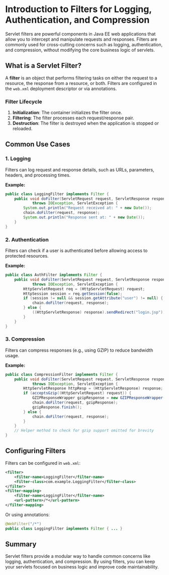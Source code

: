# Introduction to Filters for Logging, Authentication, and Compression

Servlet filters are powerful components in Java EE web applications that allow you to intercept and manipulate requests and responses. Filters are commonly used for cross-cutting concerns such as logging, authentication, and compression, without modifying the core business logic of servlets.

## What is a Servlet Filter?

A **filter** is an object that performs filtering tasks on either the request to a resource, the response from a resource, or both. Filters are configured in the `web.xml` deployment descriptor or via annotations.

### Filter Lifecycle

1. **Initialization**: The container initializes the filter once.
2. **Filtering**: The filter processes each request/response pair.
3. **Destruction**: The filter is destroyed when the application is stopped or reloaded.

## Common Use Cases

### 1. Logging

Filters can log request and response details, such as URLs, parameters, headers, and processing times.

**Example:**

```java
public class LoggingFilter implements Filter {
    public void doFilter(ServletRequest request, ServletResponse response, FilterChain chain)
            throws IOException, ServletException {
        System.out.println("Request received at: " + new Date());
        chain.doFilter(request, response);
        System.out.println("Response sent at: " + new Date());
    }
}
```

### 2. Authentication

Filters can check if a user is authenticated before allowing access to protected resources.

**Example:**

```java
public class AuthFilter implements Filter {
    public void doFilter(ServletRequest request, ServletResponse response, FilterChain chain)
            throws IOException, ServletException {
        HttpServletRequest req = (HttpServletRequest) request;
        HttpSession session = req.getSession(false);
        if (session != null && session.getAttribute("user") != null) {
            chain.doFilter(request, response);
        } else {
            ((HttpServletResponse) response).sendRedirect("login.jsp");
        }
    }
}
```

### 3. Compression

Filters can compress responses (e.g., using GZIP) to reduce bandwidth usage.

**Example:**

```java
public class CompressionFilter implements Filter {
    public void doFilter(ServletRequest request, ServletResponse response, FilterChain chain)
            throws IOException, ServletException {
        HttpServletResponse httpResp = (HttpServletResponse) response;
        if (acceptsGzip((HttpServletRequest) request)) {
            GZIPResponseWrapper gzipResponse = new GZIPResponseWrapper(httpResp);
            chain.doFilter(request, gzipResponse);
            gzipResponse.finish();
        } else {
            chain.doFilter(request, response);
        }
    }
    // Helper method to check for gzip support omitted for brevity
}
```

## Configuring Filters

Filters can be configured in `web.xml`:

```xml
<filter>
    <filter-name>LoggingFilter</filter-name>
    <filter-class>com.example.LoggingFilter</filter-class>
</filter>
<filter-mapping>
    <filter-name>LoggingFilter</filter-name>
    <url-pattern>/*</url-pattern>
</filter-mapping>
```

Or using annotations:

```java
@WebFilter("/*")
public class LoggingFilter implements Filter { ... }
```

## Summary

Servlet filters provide a modular way to handle common concerns like logging, authentication, and compression. By using filters, you can keep your servlets focused on business logic and improve code maintainability.
